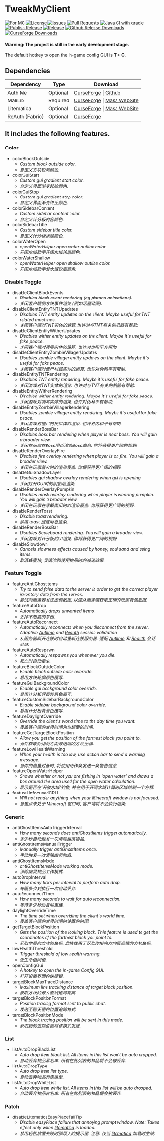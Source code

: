 # TweakMyClient
[![For MC](http://cf.way2muchnoise.eu/versions/For%20MC_478757_all.svg?badge_style=flat)](https://www.curseforge.com/minecraft/mc-mods/tweakmyclient/files)
[![License](https://img.shields.io/github/license/Hendrix-Shen/Tweak-My-Client?style=flat-square)](https://github.com/Hendrix-Shen/Tweak-My-Client/blob/main/LICENSE)
[![Issues](https://img.shields.io/github/issues/Hendrix-Shen/Tweak-My-Client?style=flat-square)](https://github.com/Hendrix-Shen/Tweak-My-Client/issues)
[![Pull Requests](https://img.shields.io/github/issues-pr/Hendrix-Shen/Tweak-My-Client?style=flat-square)](https://github.com/Hendrix-Shen/Tweak-My-Client/pulls)
[![Java CI with gradle](https://img.shields.io/github/workflow/status/Hendrix-Shen/Tweak-My-Client/Java%20CI%20with%20Gradle?label=Java%20CI%20with%20Gradle&style=flat-square)](https://github.com/Hendrix-Shen/Tweak-My-Client/actions/workflows/build.yml)
[![Publish Release](https://img.shields.io/github/workflow/status/Hendrix-Shen/Tweak-My-Client/Publish%20Release?label=Publish%20Release&style=flat-square)](https://github.com/Hendrix-Shen/Tweak-My-Client/actions/workflows/publish.yml)
[![Release](https://img.shields.io/github/v/release/Hendrix-Shen/Tweak-My-Client?include_prereleases&style=flat-square)](https://github.com/Hendrix-Shen/Tweak-My-Client/releases)
[![Github Release Downloads](https://img.shields.io/github/downloads/Hendrix-Shen/Tweak-My-Client/total?label=Github%20Release%20Downloads&style=flat-square)](https://github.com/Hendrix-Shen/Tweak-My-Client/releases)
[![CurseForge Downloads](http://cf.way2muchnoise.eu/478757.svg?badge_style=flat)](https://www.curseforge.com/minecraft/mc-mods/tweakmyclient)
#### Warning: The project is still in the early development stage.
The default hotkey to open the in-game config GUI is **T + C**.
## Dependencies
| Dependency      | Type     | Download                                                                                                                                            |
| --------------- | -------- | --------------------------------------------------------------------------------------------------------------------------------------------------- |
| Auth Me         | Optional | [CurseForge](https://www.curseforge.com/minecraft/mc-mods/auth-me) &#124; [Github](https://github.com/axieum/authme)                                |
| MaliLib         | Required | [CurseForge](https://www.curseforge.com/minecraft/mc-mods/malilib) &#124; [Masa WebSite](https://masa.dy.fi/mcmods/client_mods/?mod=malilib)        |
| Litematica      | Optional | [CurseForge](https://www.curseforge.com/minecraft/mc-mods/litematica) &#124; [Masa WebSite](https://masa.dy.fi/mcmods/client_mods/?mod=litematica)  |
| ReAuth (Fabric) | Optional | [CurseForge](https://www.curseforge.com/minecraft/mc-mods/reauth-fabric)                                                                            |
## It includes the following features.
### Color
+ colorBlockOutside
  - *Custom block outside color.*
  - *自定义方块轮廓颜色.*
+ colorGuiStart
  - *Custom gui gradient start color.*
  - *自定义界面渐变起始颜色.*
+ colorGuiStop
  - *Custom gui gradient stop color.*
  - *自定义界面渐变终止颜色.*
+ colorSidebarContent
  - *Custom sidebar content color.*
  - *自定义计分板内容颜色.*
+ colorSidebarTitle
  - *Custom sidebar title color.*
  - *自定义计分板标题颜色.*
+ colorWaterOpen
  - *openWaterHelper open water outline color.*
  - *开阔水域助手开阔水域轮廓颜色.*
+ colorWaterShallow
  - *openWaterHelper open shallow outline color.*
  - *开阔水域助手潜水域轮廓颜色.*
### Disable Toggle
+ disableClientBlockEvents
  - *Disables block event rendering (eg pistons animations).*
  - *关闭客户端侧方块事件渲染 (例如活塞动画).*
+ disableClientEntityTNTUpadates
  - *Disables TNT entity updates on the client. Maybe useful for TNT related machines.*
  - *关闭客户端对TNT实体的运算.也许对与TNT有关的机器有帮助.*
+ disableClientEntityWitherUpdates
  - *Disables wither entity updates on the client. Maybe it's useful for fake peace.*
  - *关闭客户端对凋零实体的运算. 也许对伪和平有帮助.*
+ disableClientEntityZombieVillagerUpdates
  - *Disables zombie villager entity updates on the client. Maybe it's useful for fake peace.*
  - *关闭客户端对僵尸村民实体的运算. 也许对伪和平有帮助.*
+ disableEntityTNTRendering
  - *Disables TNT entity rendering. Maybe it's useful for fake peace.*
  - *关闭游戏对TNT实体的渲染. 也许对与TNT有关的机器有帮助.*
+ disableEntityWitherRendering
  - *Disables wither entity rendering. Maybe it's useful for fake peace.*
  - *关闭游戏对凋零实体的渲染. 也许对伪和平有帮助.*
+ disableEntityZombieVillagerRendering
  - *Disables zombie villager entity rendering. Maybe it's useful for fake peace.*
  - *关闭游戏对僵尸村民实体的渲染. 也许对伪和平有帮助.*
+ disableRenderBossBar
  - *Disables boss bar rendering when player is near boss. You will gain a broader view.*
  - *关闭在玩家在Boss附近渲染Boss血条. 你将获得更广阔的视野.*
+ disableRenderOverlayFire
  - *Disables fire overlay rendering when player is on fire. You will gain a broader view.*
  - *关闭在玩家着火时的渲染覆盖. 你将获得更广阔的视野.*
+ disableGuiShadowLayer
  - *Disables gui shadow overlay rendering when gui is opening.*
  - *关闭打开GUI时的阴影层渲染.*
+ disableRenderOverlayPumpkin
  - *Disables mask overlay rendering when player is wearing pumpkin. You will gain a broader view.*
  - *关闭在玩家在穿戴南瓜时的渲染覆盖. 你将获得更广阔的视野.*
+ disableRenderToast
  - *Disable toast rendering.*
  - *禁用 toast 提醒消息渲染.*
+ disableRenderBossBar
  - *Disables Scoreboard rendering. You will gain a broader view.*
  - *关闭游戏对计分板的UI渲染. 你将获得更广阔的视野.*
+ disableSlowdown
  - *Cancels slowness effects caused by honey, soul sand and using items.*
  - *取消蜂蜜块, 灵魂沙和使用物品时的减速效果.*
### Feature Toggle
+ featureAntiGhostItems
  - *Try to send false data to the server in order to get the correct player inventory data from the server..*
  - *尝试向服务器发送虚假数据, 以便从服务端获取正确的玩家背包数据.*
+ featureAutoDrop
  - *Automatically drops unwanted items.*
  - *丢掉不想要的东西.*
+ featureAutoReconnect
  - *Automatically reconnects when you disconnect from the server. Adaptive [Authme](https://www.curseforge.com/minecraft/mc-mods/auth-me) and [Reauth](https://www.curseforge.com/minecraft/mc-mods/reauth-fabric) session validation.*
  - *从服务器断开连接时自动重新连接服务器. 适配 [Authme](https://www.curseforge.com/minecraft/mc-mods/auth-me) 和 [Reauth](https://www.curseforge.com/minecraft/mc-mods/reauth-fabric) 会话验证.*
+ featureAutoRespawn
  - *Automatically respawns you whenever you die.*
  - *死亡时自动重生.*
+ featureBlockOutsideColor
  - *Enable block outside color override.*
  - *启用方块轮廓颜色覆写.*
+ featureGuiBackgroundColor
  - *Enable gui background color override.*
  - *启用计分板界面背景色覆写.*
+ featureCustomSidebarBackgroundColor
  - *Enable sidebar background color override.*
  - *启用计分板背景色覆写.*
+ featureDaylightOverride
  - *Override the client's world time to the day time you want.*
  - *覆盖客户端的世界时间为你想要的时间.*
+ featureGetTargetBlockPosition
  - *Allow you get the position of the farthest block you point to.*
  - *允许获取你指向方向最远端的方块坐标.*
+ featureLowHealthWarning
  - *When your health is too low, use action bar to send a warning message.*
  - *当你的血量过低时, 将使用动作条发送一条警告信息.*
+ featureOpenWaterHelper
  - *Shows whether or not you are fishing in 'open water' and draws a box around the area used for the open water calculation.*
  - *展示是否在'开放水域'钓鱼, 并在用于开阔水域计算的区域绘制一个方框.*
+ featureUnfocusedCPU
  - *Will not render anything when your Minecraft window is not focused.*
  - *当焦点未处于 Minecraft 窗口时, 客户端将不会执行渲染.*
### Generic
+ antiGhostItemsAutoTriggerInterval
  - *How many seconds does antiGhostItems trigger automatically.*
  - *多少秒自动触发一次清除幽灵物品.*
+ antiGhostItemsManualTrigger
  - *Manually trigger antiGhostItems once.*
  - *手动触发一次清除幽灵物品.*
+ antiGhostItemsMode
  - *antiGhostItemsMode working mode.*
  - *清除幽灵物品工作模式.*
+ autoDropInterval
  - *How many ticks per interval to perform auto drop.*
  - *每隔多少刻执行一次自动丢弃.*
+ autoReconnectTimer
  - *How many seconds to wait for auto reconnection.*
  - *等待多少秒后自动重连.*
+ daylightOverrideTime
  - *The time set when overriding the client's world time.*
  - *覆盖客户端的世界时间时设置的时间.*
+ getTargetBlockPosition
  - *Gets the position of the looking block. This feature is used to get the coordinates of the farthest block you point to.*
  - *获取你看向方块的坐标. 此特性用于获取你指向方向最远端的方块坐标.*
+ lowHealthThreshold
  - *Trigger threshold of low health warning.*
  - *低生命值阈值.*
+ openConfigGui
  - *A hotkey to open the in-game Config GUI.*
  - *打开设置界面的快捷键.*
+ targetBlockMaxTraceDistance
  - *Maximum line tracking distance of target block position.*
  - *获取方块的最大直线追踪距离.*
+ targetBlockPositionFormat
  - *Position tracing format sent to public chat.*
  - *发送至聊天窗的位置追踪格式.*
+ targetBlockPositionMode
  - *The block tracing position will be sent in this mode.*
  - *获取到的追踪位置将该模式发送.*
### List
+ listAutoDropBlackList
  - *Auto drop item black list. All items in this list won't be auto dropped.*
  - *自动丢弃物品黑名单. 所有在此列表的物品将不会被丢弃.*
+ listAutoDropType
  - *Auto drop item list type.*
  - *自动丢弃物品列表类型.*
+ listAutoDropWhiteList
  - *Auto drop item white list. All items in this list will be auto dropped.*
  - *自动丢弃物品白名单. 所有在此列表的物品将会被丢弃.*
### Patch
+ disableLitematicaEasyPlaceFailTip
  - *Disable easyPlace failure that annoying prompt window. Note: Takes effect only when [litematica](https://www.curseforge.com/minecraft/mc-mods/litematica) is loaded.*
  - *禁用轻松放置失败时那烦人的提示窗. 注意: 仅当 [litematica](https://www.curseforge.com/minecraft/mc-mods/litematica) 加载时生效.*
